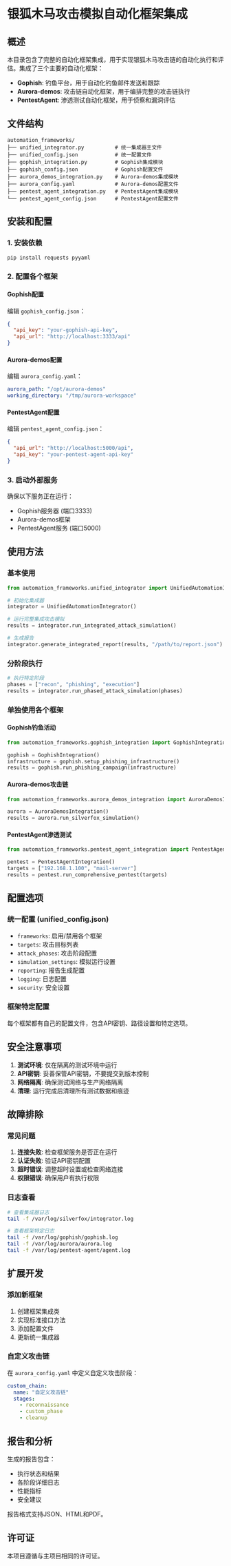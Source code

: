 # 银狐木马攻击模拟自动化框架集成

## 概述

本目录包含了完整的自动化框架集成，用于实现银狐木马攻击链的自动化执行和评估。集成了三个主要的自动化框架：

- **Gophish**: 钓鱼平台，用于自动化钓鱼邮件发送和跟踪
- **Aurora-demos**: 攻击链自动化框架，用于编排完整的攻击链执行
- **PentestAgent**: 渗透测试自动化框架，用于侦察和漏洞评估

## 文件结构

```
automation_frameworks/
├── unified_integrator.py          # 统一集成器主文件
├── unified_config.json            # 统一配置文件
├── gophish_integration.py         # Gophish集成模块
├── gophish_config.json            # Gophish配置文件
├── aurora_demos_integration.py    # Aurora-demos集成模块
├── aurora_config.yaml             # Aurora-demos配置文件
├── pentest_agent_integration.py   # PentestAgent集成模块
└── pentest_agent_config.json      # PentestAgent配置文件
```

## 安装和配置

### 1. 安装依赖

```bash
pip install requests pyyaml
```

### 2. 配置各个框架

#### Gophish配置
编辑 `gophish_config.json`：
```json
{
  "api_key": "your-gophish-api-key",
  "api_url": "http://localhost:3333/api"
}
```

#### Aurora-demos配置
编辑 `aurora_config.yaml`：
```yaml
aurora_path: "/opt/aurora-demos"
working_directory: "/tmp/aurora-workspace"
```

#### PentestAgent配置
编辑 `pentest_agent_config.json`：
```json
{
  "api_url": "http://localhost:5000/api",
  "api_key": "your-pentest-agent-api-key"
}
```

### 3. 启动外部服务

确保以下服务正在运行：

- Gophish服务器 (端口3333)
- Aurora-demos框架
- PentestAgent服务 (端口5000)

## 使用方法

### 基本使用

```python
from automation_frameworks.unified_integrator import UnifiedAutomationIntegrator

# 初始化集成器
integrator = UnifiedAutomationIntegrator()

# 运行完整集成攻击模拟
results = integrator.run_integrated_attack_simulation()

# 生成报告
integrator.generate_integrated_report(results, "/path/to/report.json")
```

### 分阶段执行

```python
# 执行特定阶段
phases = ["recon", "phishing", "execution"]
results = integrator.run_phased_attack_simulation(phases)
```

### 单独使用各个框架

#### Gophish钓鱼活动

```python
from automation_frameworks.gophish_integration import GophishIntegration

gophish = GophishIntegration()
infrastructure = gophish.setup_phishing_infrastructure()
results = gophish.run_phishing_campaign(infrastructure)
```

#### Aurora-demos攻击链

```python
from automation_frameworks.aurora_demos_integration import AuroraDemosIntegration

aurora = AuroraDemosIntegration()
results = aurora.run_silverfox_simulation()
```

#### PentestAgent渗透测试

```python
from automation_frameworks.pentest_agent_integration import PentestAgentIntegration

pentest = PentestAgentIntegration()
targets = ["192.168.1.100", "mail-server"]
results = pentest.run_comprehensive_pentest(targets)
```

## 配置选项

### 统一配置 (unified_config.json)

- `frameworks`: 启用/禁用各个框架
- `targets`: 攻击目标列表
- `attack_phases`: 攻击阶段配置
- `simulation_settings`: 模拟运行设置
- `reporting`: 报告生成配置
- `logging`: 日志配置
- `security`: 安全设置

### 框架特定配置

每个框架都有自己的配置文件，包含API密钥、路径设置和特定选项。

## 安全注意事项

1. **测试环境**: 仅在隔离的测试环境中运行
2. **API密钥**: 妥善保管API密钥，不要提交到版本控制
3. **网络隔离**: 确保测试网络与生产网络隔离
4. **清理**: 运行完成后清理所有测试数据和痕迹

## 故障排除

### 常见问题

1. **连接失败**: 检查框架服务是否正在运行
2. **认证失败**: 验证API密钥配置
3. **超时错误**: 调整超时设置或检查网络连接
4. **权限错误**: 确保用户有执行权限

### 日志查看

```bash
# 查看集成器日志
tail -f /var/log/silverfox/integrator.log

# 查看框架特定日志
tail -f /var/log/gophish/gophish.log
tail -f /var/log/aurora/aurora.log
tail -f /var/log/pentest-agent/agent.log
```

## 扩展开发

### 添加新框架

1. 创建框架集成类
2. 实现标准接口方法
3. 添加配置文件
4. 更新统一集成器

### 自定义攻击链

在 `aurora_config.yaml` 中定义自定义攻击阶段：

```yaml
custom_chain:
  name: "自定义攻击链"
  stages:
    - reconnaissance
    - custom_phase
    - cleanup
```

## 报告和分析

生成的报告包含：

- 执行状态和结果
- 各阶段详细日志
- 性能指标
- 安全建议

报告格式支持JSON、HTML和PDF。

## 许可证

本项目遵循与主项目相同的许可证。